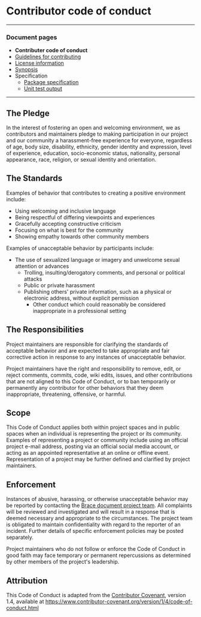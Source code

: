 # Contributor code of conduct

---
### Document pages
* **Contributer code of conduct**
* [Guidelines for contributing](https://github.com/restarian/brace_document_link/blob/master/docs/guidelines_for_contributing.md)
* [License information](https://github.com/restarian/brace_document_link/blob/master/docs/license_information.md)
* [Synopsis](https://github.com/restarian/brace_document_link/blob/master/docs/synopsis.md)
* Specification
  * [Package specification](https://github.com/restarian/brace_document_link/blob/master/docs/specification/package_specification.md)
  * [Unit test output](https://github.com/restarian/brace_document_link/blob/master/docs/specification/unit_test_output.md)

---

## The Pledge

In the interest of fostering an open and welcoming environment, we as
contributors and maintainers pledge to making participation in our project and
our community a harassment-free experience for everyone, regardless of age, body
size, disability, ethnicity, gender identity and expression, level of experience,
education, socio-economic status, nationality, personal appearance, race,
religion, or sexual identity and orientation.

## The Standards

Examples of behavior that contributes to creating a positive environment
include:

* Using welcoming and inclusive language
* Being respectful of differing viewpoints and experiences
* Gracefully accepting constructive criticism
* Focusing on what is best for the community
* Showing empathy towards other community members

Examples of unacceptable behavior by participants include:

* The use of sexualized language or imagery and unwelcome sexual attention or
  advances
  * Trolling, insulting/derogatory comments, and personal or political attacks
  * Public or private harassment
  * Publishing others' private information, such as a physical or electronic
    address, without explicit permission
	 * Other conduct which could reasonably be considered inappropriate in a
	   professional setting

## The Responsibilities

Project maintainers are responsible for clarifying the standards of acceptable
behavior and are expected to take appropriate and fair corrective action in
response to any instances of unacceptable behavior.

Project maintainers have the right and responsibility to remove, edit, or
reject comments, commits, code, wiki edits, issues, and other contributions
that are not aligned to this Code of Conduct, or to ban temporarily or
permanently any contributor for other behaviors that they deem inappropriate,
threatening, offensive, or harmful.

## Scope

This Code of Conduct applies both within project spaces and in public spaces
when an individual is representing the project or its community. Examples of
representing a project or community include using an official project e-mail
address, posting via an official social media account, or acting as an appointed
representative at an online or offline event. Representation of a project may be
further defined and clarified by project maintainers.

## Enforcement

Instances of abusive, harassing, or otherwise unacceptable behavior may be
reported by contacting the [Brace document project team](mailto:robertsteckroth@gmail.com). All complaints 
will be reviewed and investigated and will result in a response that is deemed 
necessary and appropriate to the circumstances. The project team is obligated 
to maintain confidentiality with regard to the reporter of an incident. Further 
details of specific enforcement policies may be posted separately.

Project maintainers who do not follow or enforce the Code of Conduct in good
faith may face temporary or permanent repercussions as determined by other
members of the project's leadership.

## Attribution

This Code of Conduct is adapted from the [Contributor Covenant][homepage], version 1.4,
available at https://www.contributor-covenant.org/version/1/4/code-of-conduct.html

[homepage]: https://www.contributor-covenant.org


